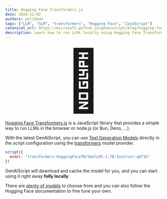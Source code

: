 ```yaml
---
title: Hugging Face Transformers.js
date: 2024-12-02
authors: pelikhan
tags: ["LLM", "SLM", "transformers", "Hugging Face", "JavaScript"]
canonical_url: https://microsoft.github.io/genaiscript/blog/hugging-face-transformers
description: Learn how to run LLMs locally using Hugging Face Transformers.js in GenAIScript, enabling you to leverage powerful language models in your JavaScript projects.
---
```


<p style="text-align:center"><span style="font-size: 12rem;">🤗</span></p>

[Hugging Face Transformers.js](https://huggingface.co/docs/transformers.js/index) 
is a JavaScript library that provides a simple way to run LLMs in the browser or node.js (or Bun, Deno, ...).

With the latest GenAIScript, you can use [Text Generation Models](https://huggingface.co/tasks/text-generation#completion-generation-models) directly in the script configuration
using the [transformers](/genaiscript/getting-started/configuration#transformers) model provider.

```js 'model: "transformers:HuggingFaceTB/SmolLM2-1.7B-Instruct:q4f16"'
script({
  model: "transformers:HuggingFaceTB/SmolLM2-1.7B-Instruct:q4f16"
})
```

GenAIScript will download and cache the model for you, and you can start using it right away
**fully locally**.

There are [plenty of models](https://huggingface.co/models?pipeline_tag=text-generation&library=transformers.js) to choose from and you can also follow the Hugging Face documentation to fine tune your own.

